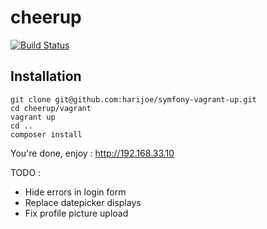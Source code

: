 cheerup
========
[![Build Status](https://travis-ci.org/harijoe/cheerup.svg)](https://github.com/harijoe/cheerup)

## Installation

```
git clone git@github.com:harijoe/symfony-vagrant-up.git
cd cheerup/vagrant
vagrant up
cd ..
composer install
```
You're done, enjoy : http://192.168.33.10


TODO :
  - Hide errors in login form
  - Replace datepicker displays
  - Fix profile picture upload